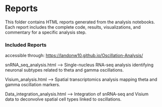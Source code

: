 # Reports
This folder contains HTML reports generated from the analysis notebooks. Each report includes the complete code, results, visualizations, and commentary for a specific analysis step.

### Included Reports

accessible through: https://landonw10.github.io/Oscillation-Analysis/

snRNA_seq_analysis.html —> Single-nucleus RNA-seq analysis identifying neuronal subtypes related to theta and gamma oscillations.

Visium_analysis.html —> Spatial transcriptomics analysis mapping theta and gamma oscillation markers.

Data_integration_analysis.html —> Integration of snRNA-seq and Visium data to deconvolve spatial cell types linked to oscillations.
